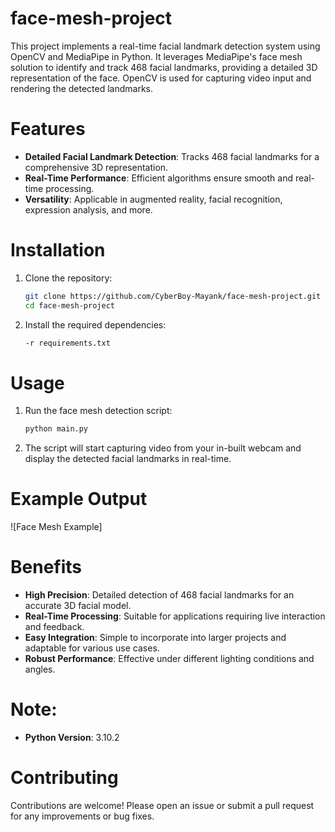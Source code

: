 # face-mesh-project

This project implements a real-time facial landmark detection system using OpenCV and MediaPipe in Python. It leverages MediaPipe's face mesh solution to identify and track 468 facial landmarks, providing a detailed 3D representation of the face. OpenCV is used for capturing video input and rendering the detected landmarks.

# Features

- **Detailed Facial Landmark Detection**: Tracks 468 facial landmarks for a comprehensive 3D representation.
- **Real-Time Performance**: Efficient algorithms ensure smooth and real-time processing.
- **Versatility**: Applicable in augmented reality, facial recognition, expression analysis, and more.

# Installation

1. Clone the repository:
    ```sh
    git clone https://github.com/CyberBoy-Mayank/face-mesh-project.git
    cd face-mesh-project
    ```

2. Install the required dependencies:
    ```sh
    -r requirements.txt
    ```

# Usage

1. Run the face mesh detection script:
    ```sh
    python main.py
    ```

2. The script will start capturing video from your in-built webcam and display the detected facial landmarks in real-time.

# Example Output

![Face Mesh Example]

# Benefits

- **High Precision**: Detailed detection of 468 facial landmarks for an accurate 3D facial model.
- **Real-Time Processing**: Suitable for applications requiring live interaction and feedback.
- **Easy Integration**: Simple to incorporate into larger projects and adaptable for various use cases.
- **Robust Performance**: Effective under different lighting conditions and angles.

# Note:
- **Python Version**: 3.10.2

# Contributing

Contributions are welcome! Please open an issue or submit a pull request for any improvements or bug fixes.
